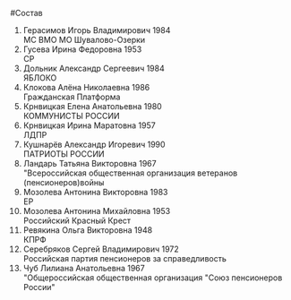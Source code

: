 #Состав
1. Герасимов Игорь Владимирович 1984   
    МС ВМО МО Шувалово-Озерки
2. Гусева Ирина Федоровна 1953   
    СР
3. Дольник Александр Сергеевич 1984   
    ЯБЛОКО
4. Клокова Алёна Николаевна 1986   
    Гражданская Платформа
5. Крнвицкая Елена Анатольевна 1980   
    КОММУНИСТЫ РОССИИ
6. Крнвицкая Ирина Маратовна 1957   
    ЛДПР
7. Кушнарёв Александр Игоревич 1990   
    ПАТРИОТЫ РОССИИ
8. Ландарь Татьяна Викторовна 1967   
    "Всероссийская общественная организация ветеранов (пенсионеров)войны
9. Мозолева Антонина Викторовна 1983   
    ЕР
10. Мозолева Антонина Михайловна 1953   
    Российский Красный Крест
11. Ревякина Ольга Викторовна 1948   
    КПРФ
12. Серебряков Сергей Владимирович 1972   
    Российская партия пенсионеров за справедливость
13. Чуб Лилиана Анатольевна 1967   
    "Общероссийская общественная организация "Союз пенсионеров России"
